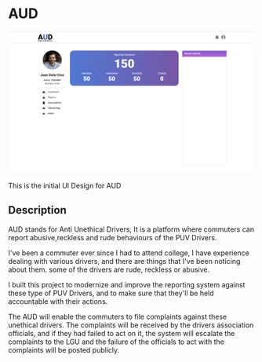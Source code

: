 # AUD
<p><img src='doc/images/aud.PNG' /></p>
<span>This is the initial UI Design for AUD</span>

## Description
AUD stands for Anti Unethical Drivers, It is a platform where commuters can report abusive,reckless and rude behaviours of the PUV Drivers.

I've been a commuter ever since I had to attend college, I have experience dealing with various drivers, and there are things that I've been noticing about them. some of the drivers are rude, reckless or abusive.

I built this project to modernize and improve the reporting system against these type of PUV Drivers, and to make sure that they'll be held accountable with their actions.

The AUD will enable the commuters to file complaints against these unethical drivers.
The complaints will be received by the drivers association officials, and if they had failed to act on it, the system will escalate the complaints to the LGU and the failure of the officials to act with the complaints will be posted publicly.
